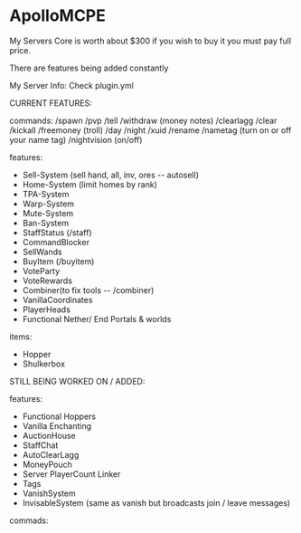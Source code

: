 # ApolloMCPE

My Servers Core is worth about $300 if you wish to buy it you must pay full price. 

There are features being added constantly 

My Server Info: Check plugin.yml 

CURRENT FEATURES: 

commands: 
/spawn 
/pvp
/tell
/withdraw (money notes)
/clearlagg
/clear
/kickall
/freemoney (troll)
/day
/night
/xuid
/rename
/nametag (turn on or off your name tag)
/nightvision (on/off)

features:

- Sell-System (sell hand, all, inv, ores -- autosell)
- Home-System (limit homes by rank)
- TPA-System
- Warp-System
- Mute-System
- Ban-System
- StaffStatus (/staff)
- CommandBlocker
- SellWands
- BuyItem (/buyitem)
- VoteParty
- VoteRewards
- Combiner(to fix tools -- /combiner)
- VanillaCoordinates
- PlayerHeads
- Functional Nether/ End Portals & worlds

items: 

- Hopper
- Shulkerbox

STILL BEING WORKED ON / ADDED: 

features: 
- Functional Hoppers
- Vanilla Enchanting
- AuctionHouse
- StaffChat
- AutoClearLagg
- MoneyPouch
- Server PlayerCount Linker
- Tags
- VanishSystem
- InvisableSystem (same as vanish but broadcasts join / leave messages)

commads: 
